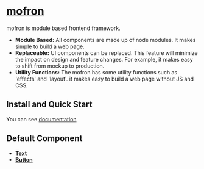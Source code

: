 # [mofron](https://mofron.github.io/mofron/)

mofron is module based frontend framework.<br>

* **Module Based:** All components are made up of node modules. It makes simple to build a web page.
* **Replaceable:** UI components can be replaced. This feature will minimize the impact on design and feature changes. For example, it makes easy to shift from mockup to production.
* **Utility Functions:** The mofron has some utility functions such as 'effects' and 'layout'. it makes easy to build a web page without JS and CSS.

## Install and Quick Start

You can see [documentation](https://mofron.github.io/mofron/docs.html)

## Default Component

* **[Text](https://github.com/mofron/mofron-comp-text.git)**
* **[Button](https://github.com/mofron/mofron-comp-button.git)**
